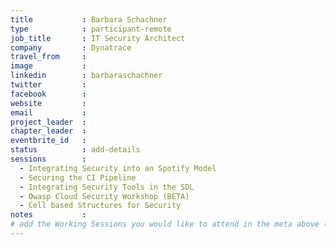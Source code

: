 ```yaml
---
title           : Barbara Schachner
type            : participant-remote
job_title       : IT Security Architect
company         : Dynatrace
travel_from     :
image           : 
linkedin        : barbaraschachner
twitter         : 
facebook        :
website         :
email           :
project_leader  :
chapter_leader  :
eventbrite_id   :
status          : add-details
sessions        : 
  - Integrating Security into an Spotify Model
  - Securing the CI Pipeline
  - Integrating Security Tools in the SDL
  - Owasp Cloud Security Workshop (BETA)
  - Cell based Structures for Security
notes           :
# add the Working Sessions you would like to attend in the meta above (use the session's title) e.g. sessions (one per line): -Security Playbooks Diagrams -Hackathon Daily Sessions
---
```

